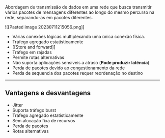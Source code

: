 Abordagem de transmissão de dados em uma rede que busca transmitir vários pacotes de mensagens diferentes ao longo do mesmo percurso na rede, separando-as em pacotes diferentes.

![[Pasted image 20230711215056.png]]

- Várias conexões lógicas multiplexando uma única conexão física.
- Tráfego agregado estatisticamente
- [[Store and forward]]
- Tráfego em rajadas
- Permite rotas alternativas
- Não suporta aplicações sensíveis a atraso (**Pode produzir latência**)
- Perda de pacotes devido ao congestionamento da rede
- Perda de sequencia dos pacotes requer reordenação no destino
---
## Vantagens e desvantagens
- Jitter
- Suporta tráfego burst
- Tráfego agregado estatisticamente
- Sem alocação fixa de recursos
- Perda de pacotes
- Rotas alternativas